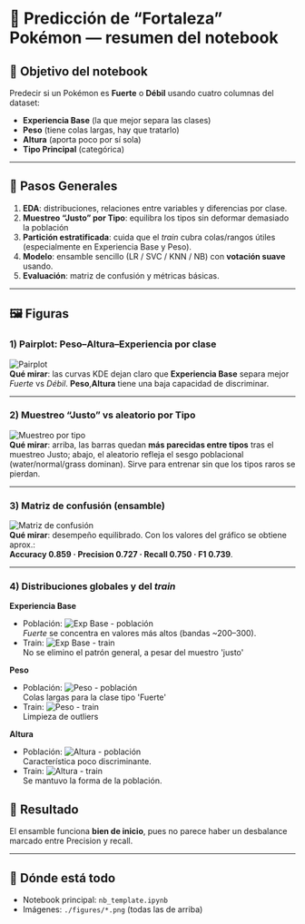 # 🧪 Predicción de “Fortaleza” Pokémon — resumen del notebook



## 🎯 Objetivo del notebook
Predecir si un Pokémon es **Fuerte** o **Débil** usando cuatro columnas del dataset:
- **Experiencia Base** (la que mejor separa las clases)
- **Peso** (tiene colas largas, hay que tratarlo)
- **Altura** (aporta poco por sí sola)
- **Tipo Principal** (categórica)

---

## 🧭 Pasos Generales
1. **EDA**: distribuciones, relaciones entre variables y diferencias por clase.  
2. **Muestreo “Justo” por Tipo**: equilibra los tipos sin deformar demasiado la población
3. **Partición estratificada**: cuida que el *train* cubra colas/rangos útiles (especialmente en Experiencia Base y Peso).  
4. **Modelo**: ensamble sencillo (LR / SVC / KNN / NB) con **votación suave** usando.
5. **Evaluación**: matriz de confusión y métricas básicas.

---

## 🖼️ Figuras

### 1) Pairplot: Peso–Altura–Experiencia por clase
![Pairplot](./figures/figure_2.png)  
**Qué mirar**: las curvas KDE dejan claro que **Experiencia Base** separa mejor *Fuerte* vs *Débil*. **Peso**,**Altura** tiene una baja capacidad de discriminar.

---

### 2) Muestreo “Justo” vs aleatorio por Tipo
![Muestreo por tipo](./figures/figure_9.png)  
**Qué mirar**: arriba, las barras quedan **más parecidas entre tipos** tras el muestreo Justo; abajo, el aleatorio refleja el sesgo poblacional (water/normal/grass dominan). Sirve para entrenar sin que los tipos raros se pierdan.

---

### 3) Matriz de confusión (ensamble)
![Matriz de confusión](./figures/figure_10.png)  
**Qué mirar**: desempeño equilibrado. Con los valores del gráfico se obtiene aprox.:  
**Accuracy 0.859 · Precision 0.727 · Recall 0.750 · F1 0.739**.

---

### 4) Distribuciones globales y del *train*

**Experiencia Base**  
- Población: ![Exp Base - población](./figures/Distribucin_de_la_Experiencia_Base_de_los_Pokmon.png)  
  *Fuerte* se concentra en valores más altos (bandas ~200–300).  
- Train: ![Exp Base - train](./figures/Distribucin_de_la_Experiencia_Base_de_los_Pokmon_en_el_conjunto_de_entrenamiento.png)  
  No se elimino el patrón general, a pesar del muestro 'justo'

**Peso**  
- Población: ![Peso - población](./figures/Distribucin_del_Peso_de_los_Pokmon.png)  
  Colas largas para la clase tipo 'Fuerte'
- Train: ![Peso - train](./figures/Distribucin_del_Peso_de_los_Pokmon_en_el_conjunto_de_entrenamiento.png)  
  Limpieza de outliers

**Altura**  
- Población: ![Altura - población](./figures/Distribucin_de_la_Altura_de_los_Pokmon.png)  
  Característica poco discriminante.
- Train: ![Altura - train](./figures/Distribucin_de_la_Altura_de_los_Pokmon_en_el_conjunto_de_entrenamiento.png)  
  Se mantuvo la forma de la población.


## 🧪 Resultado
El ensamble funciona **bien de inicio**, pues no parece haber un desbalance marcado entre Precision y recall.

---

## 📂 Dónde está todo
- Notebook principal: `nb_template.ipynb`  
- Imágenes: `./figures/*.png` (todas las de arriba)

